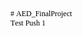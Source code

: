 <!DOCTYPE html PUBLIC "-//W3C//DTD HTML 4.01//EN" "http://www.w3.org/TR/html4/strict.dtd">
<html>
<head>
  <meta http-equiv="Content-Type" content="text/html; charset=utf-8">
  <meta http-equiv="Content-Style-Type" content="text/css">
  <title></title>
  <meta name="Generator" content="Cocoa HTML Writer">
  <meta name="CocoaVersion" content="2299">
  <style type="text/css">
    p.p1 {margin: 0.0px 0.0px 0.0px 0.0px; font: 12.0px Times; color: #000000; -webkit-text-stroke: #000000}
    span.s1 {font-kerning: none}
  </style>
</head>
<body>
<p class="p1"><span class="s1"># AED_FinalProject</span></p>
<p class="p1"><span class="s1">Test Push 1</span></p>
</body>
</html>
